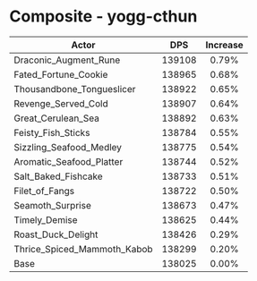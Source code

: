# Composite - yogg-cthun
| Actor | DPS | Increase |
|---|:---:|:---:|
|Draconic_Augment_Rune|139108|0.79%|
|Fated_Fortune_Cookie|138965|0.68%|
|Thousandbone_Tongueslicer|138922|0.65%|
|Revenge_Served_Cold|138907|0.64%|
|Great_Cerulean_Sea|138892|0.63%|
|Feisty_Fish_Sticks|138784|0.55%|
|Sizzling_Seafood_Medley|138775|0.54%|
|Aromatic_Seafood_Platter|138744|0.52%|
|Salt_Baked_Fishcake|138733|0.51%|
|Filet_of_Fangs|138722|0.50%|
|Seamoth_Surprise|138673|0.47%|
|Timely_Demise|138625|0.44%|
|Roast_Duck_Delight|138426|0.29%|
|Thrice_Spiced_Mammoth_Kabob|138299|0.20%|
|Base|138025|0.00%|
